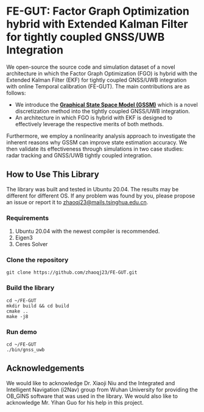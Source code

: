 # FE-GUT: Factor Graph Optimization hybrid with Extended Kalman Filter for tightly coupled GNSS/UWB Integration
We open-source the source code and simulation dataset of a novel architecture in which the Factor Graph Optimization (FGO) is hybrid with the Extended Kalman Filter (EKF) for tightly coupled GNSS/UWB integration with online Temporal calibration (FE-GUT). The main contributions are as follows:
* We introduce the **[Graphical State Space Model (GSSM)](https://github.com/shaolinbit/GraphicalStateSpaceModel)** which is a novel discretization method into the tightly coupled GNSS/UWB integration. 
* An architecture in which FGO is hybrid with EKF is designed to effectively leverage the respective merits of both methods.

Furthermore, we employ a nonlinearity analysis approach to investigate the inherent reasons why GSSM can improve state estimation accuracy. We then validate its effectiveness through simulations in two case studies: radar tracking and GNSS/UWB tightly coupled integration.
## How to Use This Library
The library was built and tested in Ubuntu 20.04. The results may be different for different OS. If any problem was found by you, please propose an issue or report it to zhaoqj23@mails.tsinghua.edu.cn.
### Requirements
1) Ubuntu 20.04 with the newest compiler is recommended.
2) Eigen3
3) Ceres Solver
### Clone the repository
```git clone https://github.com/zhaoqj23/FE-GUT.git```
### Build the library
```
cd ~/FE-GUT
mkdir build && cd build
cmake ..
make -j8
```
### Run demo
```
cd ~/FE-GUT
./bin/gnss_uwb
```
## Acknowledgements
We would like to acknowledge Dr. Xiaoji Niu and the Integrated and Intelligent Navigation (i2Nav) group from Wuhan University for providing the OB_GINS software that was used in the library. We would also like to acknowledge Mr. Yihan Guo for his help in this project.
